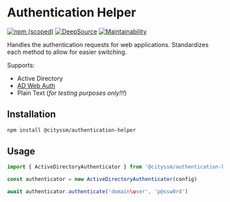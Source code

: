 # Authentication Helper

[![npm (scoped)](https://img.shields.io/npm/v/%40cityssm/authentication-helper)](https://www.npmjs.com/package/@cityssm/authentication-helper)
[![DeepSource](https://app.deepsource.com/gh/cityssm/node-authentication-helper.svg/?label=active+issues&show_trend=true&token=kzXregn-tFVPIFYrt8QqEeSb)](https://app.deepsource.com/gh/cityssm/node-authentication-helper/)
[![Maintainability](https://api.codeclimate.com/v1/badges/cc429c062e1b931b97ea/maintainability)](https://codeclimate.com/github/cityssm/node-authentication-helper/maintainability)

Handles the authentication requests for web applications.
Standardizes each method to allow for easier switching.

Supports:

- Active Directory
- [AD Web Auth](https://github.com/cityssm/ad-web-auth)
- Plain Text (_for testing purposes only!!!_)

## Installation

```sh
npm install @cityssm/authentication-helper
```

## Usage

```javascript
import { ActiveDirectoryAuthenticator } from '@cityssm/authentication-helper'

const authenticator = new ActiveDirectoryAuthenticator(config)

await authenticator.authenticate('domain\user', 'p@ssw0rd')
```
